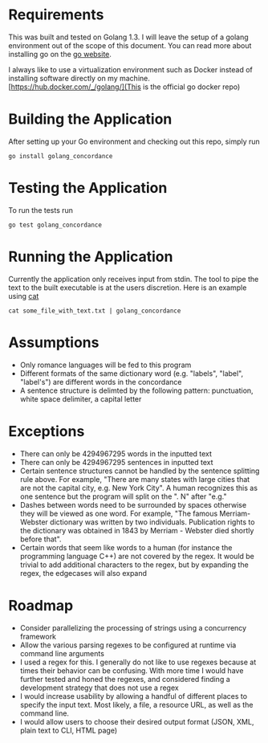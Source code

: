# Requirements
This was built and tested on Golang 1.3. I will leave the setup of a golang environment out of the scope of this document. You can read more about installing go on the [go website](https://golang.org/doc/install). 

I always like to use a virtualization environment such as Docker instead of installing software directly on my machine. [https://hub.docker.com/_/golang/](This is the official go docker repo)
# Building the Application
After setting up your Go environment and checking out this repo, simply run 

    go install golang_concordance

# Testing the Application
To run the tests run

    go test golang_concordance
    
# Running the Application
Currently the application only receives input from stdin. The tool to pipe the text to the built executable is at the users discretion. Here is an example using [cat](http://www.linfo.org/cat.html)

    cat some_file_with_text.txt | golang_concordance

# Assumptions
* Only romance languages will be fed to this program
* Different formats of the same dictionary word (e.g. "labels", "label", "label's") are different words in the concordance
* A sentence structure is delimted by the following pattern: punctuation, white space delimiter, a capital letter

# Exceptions
* There can only be 4294967295 words in the inputted text
* There can only be 4294967295 sentences in inputted text
* Certain sentence structures cannot be handled by the sentence splitting rule above. For example, "There are many states with large cities that are not the capital city, e.g. New York City". A human recognizes this as one sentence but the program will split on the ". N" after "e.g."
* Dashes between words need to be surrounded by spaces otherwise they will be viewed as one word. For example, "The famous Merriam-Webster dictionary was written by two individuals. Publication rights to the dictionary was obtained in 1843 by Merriam - Webster died shortly before that".
* Certain words that seem like words to a human (for instance the programming language C++) are not covered by the regex. It would be trivial to add additional characters to the regex, but by expanding the regex, the edgecases will also expand

# Roadmap
* Consider parallelizing the processing of strings using a concurrency framework
* Allow the various parsing regexes to be configured at runtime via command line arguments
* I used a regex for this. I generally do not like to use regexes because at times their behavior can be confusing. With more time I would have further tested and honed the regexes, and considered finding a development strategy that does not use a regex
* I would increase usability by allowing a handful of different places to specify the input text. Most likely, a file, a resource URL, as well as the command line.
* I would allow users to choose their desired output format (JSON, XML, plain text to CLI, HTML page)